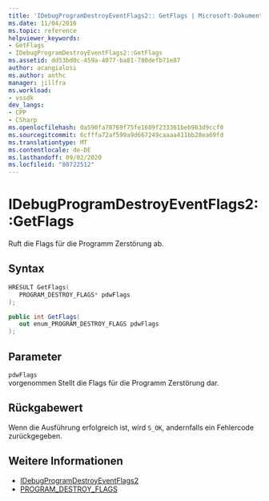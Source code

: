 ```yaml
---
title: 'IDebugProgramDestroyEventFlags2:: GetFlags | Microsoft-Dokumentation'
ms.date: 11/04/2016
ms.topic: reference
helpviewer_keywords:
- GetFlags
- IDebugProgramDestroyEventFlags2::GetFlags
ms.assetid: dd53bd0c-459a-4077-ba81-780defb71e87
author: acangialosi
ms.author: anthc
manager: jillfra
ms.workload:
- vssdk
dev_langs:
- CPP
- CSharp
ms.openlocfilehash: 0a590fa78769f75fe1689f233361beb963d9ccf0
ms.sourcegitcommit: 6cfffa72af599a9d667249caaaa411bb28ea69fd
ms.translationtype: MT
ms.contentlocale: de-DE
ms.lasthandoff: 09/02/2020
ms.locfileid: "80722512"
---
```

# <a name="idebugprogramdestroyeventflags2getflags"></a>IDebugProgramDestroyEventFlags2::GetFlags
Ruft die Flags für die Programm Zerstörung ab.

## <a name="syntax"></a>Syntax

```cpp
HRESULT GetFlags(
   PROGRAM_DESTROY_FLAGS* pdwFlags
);
```

```csharp
public int GetFlags(
   out enum_PROGRAM_DESTROY_FLAGS pdwFlags
);
```

## <a name="parameters"></a>Parameter
`pdwFlags`\
vorgenommen Stellt die Flags für die Programm Zerstörung dar.

## <a name="return-value"></a>Rückgabewert
 Wenn die Ausführung erfolgreich ist, wird `S_OK`, andernfalls ein Fehlercode zurückgegeben.

## <a name="see-also"></a>Weitere Informationen
- [IDebugProgramDestroyEventFlags2](../../../extensibility/debugger/reference/idebugprogramdestroyeventflags2.md)
- [PROGRAM_DESTROY_FLAGS](../../../extensibility/debugger/reference/program-destroy-flags.md)
